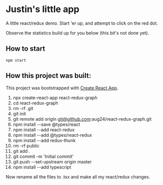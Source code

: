 # Justin's little app

A little react/redux demo.  Start 'er up, and attempt to click on the red dot.

Observe the statistics build up for you below (this bit's not done yet).

## How to start

`npm start`

## How this project was built:

This project was bootstrapped with [Create React App](https://github.com/facebook/create-react-app).

  1. npx create-react-app react-redux-graph
  1. cd react-redux-graph
  1. rm -rf .git
  1. git init
  1. git remote add origin git@github.com:aug24/react-redux-graph.git
  1. npm install --save @types/react
  1. npm install --add react-redux
  1. npm install --add @types/react-redux
  1. npm install --add redux-thunk
  1. rm -rf public
  1. git add .
  1. git commit -m 'Initial commit'
  1. git push --set-upstream origin master
  1. npm install --add typescript

Now rename all the files to .tsx and make all my react/redux changes.

